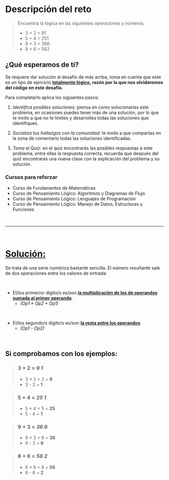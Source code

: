 # Descripción del reto
> Encuentra la lógica en las siguientes operaciones y números:
> - 3 + 2 = 91
> - 5 + 4 = 251
> - 9 + 3 = 366
> - 8 + 6 = 562

## ¿Qué esperamos de ti?
Se requiere dar solución al desafío de más arriba, toma en cuenta que este es un tipo de ejercicio **<u>totalmente lógico</u>, razón por la que nos olvidaremos del código en este desafío.**

Para completarlo aplica los siguientes pasos:

1. *Identifica posibles soluciones:* piensa en como solucionarías este problema, en ocasiones puedes tener más de una solución, por lo que te invito a que no te limites y desarrolles todas las soluciones que identifiques.

2. *Socializa tus hallazgos con la comunidad:* te invito a que compartas en la zona de comentario todas las soluciones identificadas.

3. *Toma el Quiz:* en el quiz encontrarás las posibles respuestas a este problema, entre ellas la respuesta correcta, recuerda que después del quiz encontrarás una nueva clase con la explicación del problema y su solución.

### Cursos para reforzar
- Curso de Fundamentos de Matemáticas
- Curso de Pensamiento Lógico: Algoritmos y Diagramas de Flujo
- Curso de Pensamiento Lógico: Lenguajes de Programación
- Curso de Pensamiento Lógico: Manejo de Datos, Estructuras y Funciones

<br>

---

<br>

# **<u>Solución:</u>**

Se trata de una serie numérica bastante sencilla. El número resultante sale de dos operaciones entre los valores de entrada:

<br>

- El/los primer/or dígito/s es/son **<u>la multiplicación de los de operandos sumada al primer operando</u>**.
    - _(Op1 * Op2 + Op1)_

<br>

- El/los segundo/s dígito/s es/son **<u>la resta entre los operandos</u>**.
    - _(Op1 - Op2)_

<br>

## Si comprobamos con los ejemplos:

> ### 3 + 2 = **_9 1_**
> - 3 * 2 + 3 = **9**
> - 3 - 2 = **1**

> ### 5 + 4 = **_25 1_**
> - 5 * 4 + 5 = **25**
> - 5 - 4 = **1**

> ### 9 + 3 = **_36 6_**
> - 9 * 3 + 9 = **36**
> - 9 - 3 = **6**

> ### 8 + 6 = **_56 2_**
> - 8 * 6 + 8 = **56**
> - 8 - 6 = **2**
